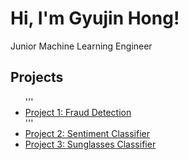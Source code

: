 <!DOCTYPE html>
<html>
<head>
  <title>My ML Portfolio</title>
</head>
<body>
  <h1>Hi, I'm Gyujin Hong!</h1>
  <p>Junior Machine Learning Engineer</p>

  <h2>Projects</h2>
  <ul>
    '''<li><a href="https://github.com/gyuj/project-1">Project 1: Fraud Detection</a></li>
    '''<li><a href="https://github.com/gyuj/project-2">Project 2: Sentiment Classifier</a></li>
    <li><a href="https://www.notion.so/Sunglasses-Detection-Layer-1f3bcd635967804d83fcc54572e9a221">Project 3: Sunglasses Classifier</a></li>
  </ul>
</body>
</html>
